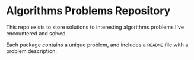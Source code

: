 # Algorithms Problems Repository

This repo exists to store solutions to interesting algorithms problems I've encountered and solved. 

Each package contains a unique problem, and includes a `README` file with a problem description.